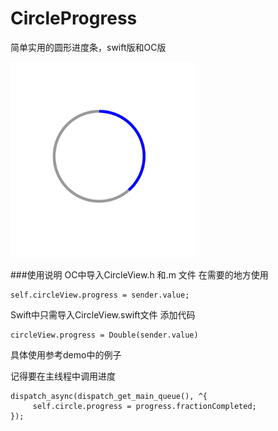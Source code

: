 # CircleProgress
简单实用的圆形进度条，swift版和OC版

![snapshot](https://github.com/626600815/CircleProgress/blob/master/80295E94-EB6F-4775-8767-115A9EE5D1D9.png)


###使用说明
OC中导入CircleView.h 和.m 文件  在需要的地方使用

    self.circleView.progress = sender.value;

Swift中只需导入CircleView.swift文件  添加代码

    circleView.progress = Double(sender.value)

具体使用参考demo中的例子

记得要在主线程中调用进度

    dispatch_async(dispatch_get_main_queue(), ^{
         self.circle.progress = progress.fractionCompleted;
    });
